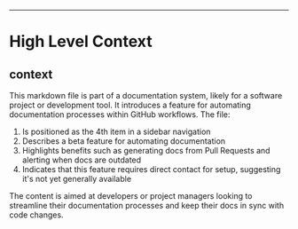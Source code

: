 

  ---
# High Level Context
## context
This markdown file is part of a documentation system, likely for a software project or development tool. It introduces a feature for automating documentation processes within GitHub workflows. The file:

1. Is positioned as the 4th item in a sidebar navigation
2. Describes a beta feature for automating documentation
3. Highlights benefits such as generating docs from Pull Requests and alerting when docs are outdated
4. Indicates that this feature requires direct contact for setup, suggesting it's not yet generally available

The content is aimed at developers or project managers looking to streamline their documentation processes and keep their docs in sync with code changes.

  